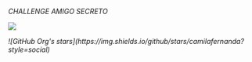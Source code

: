 <em>CHALLENGE AMIGO SECRETO<em>

<p align="left">
   <img src="https://img.shields.io/badge/STATUS-%FINALIZADO-green">
</p>
![GitHub Org's stars](https://img.shields.io/github/stars/camilafernanda?style=social)
